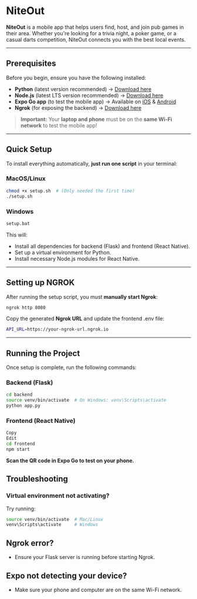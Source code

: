 # NiteOut 

**NiteOut** is a mobile app that helps users find, host, and join pub games in their area. Whether you're looking for a trivia night, a poker game, or a casual darts competition, NiteOut connects you with the best local events.  

---

## Prerequisites  

Before you begin, ensure you have the following installed:  

- **Python** (latest version recommended) → [Download here](https://www.python.org/downloads/)  
- **Node.js** (latest LTS version recommended) → [Download here](https://nodejs.org/)  
- **Expo Go app** (to test the mobile app) → Available on [iOS](https://apps.apple.com/us/app/expo-go/id982107779) & [Android](https://play.google.com/store/apps/details?id=host.exp.exponent)  
- **Ngrok** (for exposing the backend) → [Download here](https://ngrok.com/download)  

> **Important:** Your **laptop and phone** must be on the **same Wi-Fi network** to test the mobile app!  

---

## Quick Setup  

To install everything automatically, **just run one script** in your terminal:  

### MacOS/Linux  
```sh
chmod +x setup.sh  # (Only needed the first time)
./setup.sh
```
### Windows
```sh
setup.bat
```
This will:
- Install all dependencies for backend (Flask) and frontend (React Native).
- Set up a virtual environment for Python.
- Install necessary Node.js modules for React Native.

---
## Setting up NGROK

After running the setup script, you must **manually start Ngrok**:
```sh
ngrok http 8080
```
Copy the generated **Ngrok URL** and update the frontend .env file:
```sh
API_URL=https://your-ngrok-url.ngrok.io
```

---

## Running the Project
Once setup is complete, run the following commands:
### Backend (Flask)
```sh
cd backend
source venv/bin/activate  # On Windows: venv\Scripts\activate
python app.py
```
### Frontend (React Native)
```sh
Copy
Edit
cd frontend
npm start
```
**Scan the QR code in Expo Go to test on your phone.**


## Troubleshooting
### Virtual environment not activating?
Try running:
```sh
source venv/bin/activate  # Mac/Linux  
venv\Scripts\activate     # Windows
```
## Ngrok error?
- Ensure your Flask server is running before starting Ngrok.

## Expo not detecting your device?
- Make sure your phone and computer are on the same Wi-Fi network.



